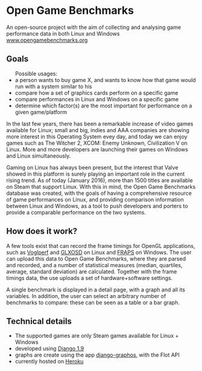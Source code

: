 
<h1>Open Game Benchmarks</h1>

An open-source project with the aim of collecting and analysing game performance data in both Linux and Windows
<br>
<a href="www.opengamebenchmarks.org" target="new">www.opengamebenchmarks.org</a>


<h2>Goals</h2>
<p>
<ul>
Possible usages:
<li>a person wants to buy game X, and wants to know how that game would run with a system similar to his</li>
<li>compare how a set of graphics cards perform on a specific game</li>
<li>compare performances in Linux and Windows on a specific game</li>
<li>determine which factor(s) are the most important for performance on a given game/platform</li>
</ul>
</p>

<p>In the last few years, there has been a remarkable increase of video games available for Linux; small and big, indies and AAA companies are showing more interest in this Operating System evey day, and today we can enjoy games such as The Witcher 2, XCOM: Enemy Unknown, Civilization V on Linux. More and more developers are launching their games on Windows and Linux simultaneously.</p>
<p>Gaming on Linux has always been present, but the interest that Valve showed in this platform is surely playing an important role in the current rising trend. As of today (January 2016), more than 1500 titles are available on Steam that support Linux. With this in mind, the Open Game Benchmarks database was created, with the goals of having a comprehensive resource of game performances on Linux, and providing comparison information between Linux and Windows, as a tool to push developers and porters to provide a comparable performance on the two systems.</p>


<h2>How does it work?</h2>
<p>A few tools exist that can record the frame timings for OpenGL applications, such as <a href="https://github.com/ValveSoftware/voglperf">Voglperf</a> and <a href="https://glxosd.nickguletskii.com/">GLXOSD</a> on Linux and <a href="http://www.fraps.com/">FRAPS</a> on Windows. The user can upload this data to Open Game Benchmarks, where they are parsed and recorded, and a number of statistical measures (median, quartiles, average, standard deviation) are calculated. Together with the frame timings data, the use uploads a set of hardware+software settings.</p>
 
<p>A single benchmark is displayed in a detail page, with a graph and all its variables. In addition, the user can select an arbitrary number of benchmarks to compare: these can be seen as a table or a bar graph.</p>



<h2>Technical details</h2>
<p>
<ul>
<li>The supported games are only Steam games available for Linux + Windows</li>
<li>developed using <a href="https://www.djangoproject.com/">Django 1.9</a></li>
<li>graphs are create using the app <a href="https://github.com/agiliq/django-graphos">django-graphos</a>, with the Flot API</li>
<li>currently hosted on <a href="https://www.heroku.com/">Heroku</a></li>
</ul>
</p>
